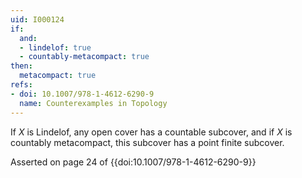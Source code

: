```yaml
---
uid: I000124
if:
  and:
  - lindelof: true
  - countably-metacompact: true
then:
  metacompact: true
refs:
- doi: 10.1007/978-1-4612-6290-9
  name: Counterexamples in Topology
---
```

If $X$ is Lindelof, any open cover has a countable subcover, and if $X$ is countably metacompact, this subcover has a point finite subcover.

Asserted on page 24 of {{doi:10.1007/978-1-4612-6290-9}}

